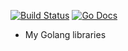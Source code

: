 [![Build Status](https://github.com/haoxins/g/actions/workflows/test.yaml/badge.svg)](https://github.com/haoxins/g/actions/workflows/test.yaml)
[![Go Docs](https://pkg.go.dev/badge/github.com/haoxins/g)](https://pkg.go.dev/github.com/haoxins/g)

* My Golang libraries

